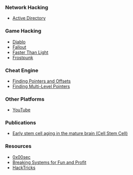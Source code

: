 
<div hidden>
/* work in progress */
### Walkthroughs
- 
</div>

### Network Hacking
- [Active Directory](/active-directory)

### Game Hacking 
- [Diablo](/diablo)
- [Fallout](/fallout)
- [Faster Than Light](/ftl)
- [Frostpunk](/frostpunk)

### Cheat Engine
- [Finding Pointers and Offsets](/cheat-engine-basic-pointers)
- [Finding Multi-Level Pointers](/cheat-engine-multi-pointers)

### Other Platforms
- [YouTube](https://www.youtube.com/channel/UCbTeB7N1bBcAJsopsU5YAkg)

### Publications 
- [Early stem cell aging in the mature brain (Cell Stem Cell)](https://pubmed.ncbi.nlm.nih.gov/33848469/)

### Resources
- [0x00sec](https://0x00sec.org/)
- [Breaking Systems for Fun and Profit](https://breakingsystemsforfunandprofit.com)
- [HackTricks](https://book.hacktricks.xyz/)


